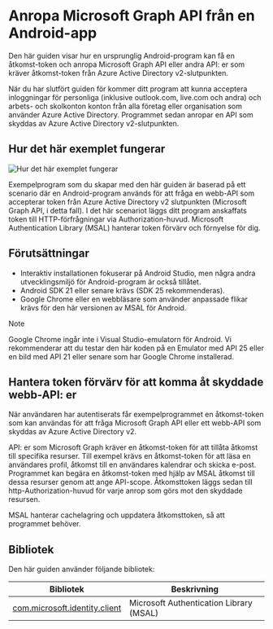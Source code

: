 
# <a name="call-the-microsoft-graph-api-from-an-android-app"></a>Anropa Microsoft Graph API från en Android-app

Den här guiden visar hur en ursprunglig Android-program kan få en åtkomst-token och anropa Microsoft Graph API eller andra API: er som kräver åtkomst-token från Azure Active Directory v2-slutpunkten.

När du har slutfört guiden för kommer ditt program att kunna acceptera inloggningar för personliga (inklusive outlook.com, live.com och andra) och arbets- och skolkonton konton från alla företag eller organisation som använder Azure Active Directory. Programmet sedan anropar en API som skyddas av Azure Active Directory v2-slutpunkten.  

## <a name="how-this-sample-works"></a>Hur det här exemplet fungerar
![Hur det här exemplet fungerar](media/active-directory-develop-guidedsetup-android-intro/android-intro.png)

Exempelprogram som du skapar med den här guiden är baserad på ett scenario där en Android-program används för att fråga en webb-API som accepterar token från Azure Active Directory v2 slutpunkten (Microsoft Graph API, i detta fall). I det här scenariot läggs ditt program anskaffats token till HTTP-förfrågningar via Authorization-huvud. Microsoft Authentication Library (MSAL) hanterar token förvärv och förnyelse för dig.

## <a name="prerequisites"></a>Förutsättningar
* Interaktiv installationen fokuserar på Android Studio, men några andra utvecklingsmiljö för Android-program är också tillåtet. 
* Android SDK 21 eller senare krävs (SDK 25 rekommenderas).
* Google Chrome eller en webbläsare som använder anpassade flikar krävs för den här versionen av MSAL för Android.

> [!NOTE]
> Google Chrome ingår inte i Visual Studio-emulatorn för Android. Vi rekommenderar att du testar den här koden på en Emulator med API 25 eller en bild med API 21 eller senare som har Google Chrome installerad.

## <a name="handling-token-acquisition-for-accessing-protected-web-apis"></a>Hantera token förvärv för att komma åt skyddade webb-API: er

När användaren har autentiserats får exempelprogrammet en åtkomst-token som kan användas för att fråga Microsoft Graph API eller ett webb-API som skyddas av Azure Active Directory v2.

API: er som Microsoft Graph kräver en åtkomst-token för att tillåta åtkomst till specifika resurser. Till exempel krävs en åtkomst-token för att läsa en användares profil, åtkomst till en användares kalendrar och skicka e-post. Programmet kan begära en åtkomst-token med hjälp av MSAL åtkomst till dessa resurser genom att ange API-scope. Åtkomsttoken läggs sedan till http-Authorization-huvud för varje anrop som görs mot den skyddade resursen. 

MSAL hanterar cachelagring och uppdatera åtkomsttoken, så att programmet behöver.

## <a name="libraries"></a>Bibliotek

Den här guiden använder följande bibliotek:

|Bibliotek|Beskrivning|
|---|---|
|[com.microsoft.identity.client](http://javadoc.io/doc/com.microsoft.identity.client/msal)|Microsoft Authentication Library (MSAL)|
